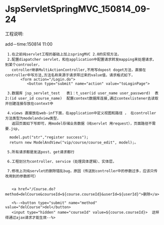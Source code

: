 # JspServletSpringMVC_150814_09-24


工程说明:

add－time:150814 11:00

     1.在之前纯servlet工程的基础上加上springMVC 2.0的实现方法，
     2.配置diapatcher servlet，和在application中配置请求转发mapping来处理请求，到某个controoler，
       cotroller继承MultiActionController,不用写dopost doget方法，直接在controller中写方法,方法名称来源于请求带过来的value值，请求格式如下，
           <form action="/Login.do">
              <button type="submit" name="action" value="toLoginPage">

     3.数据库 jsp_servlet_test   表1：t_user(id user_name user_password)  表2:(id user_id course_name)  配置context数据库连接,通过contexlistener去读取并创建连接存放在context中

     4.views 直接放在web-inf下面，在application中定义视图和路径 ， 在controller方法类型为modelandview类型，
       返回页面如下写即可，用model存储业务数据（纯servlet 用request），页面路径不需要.jsp,
     
      model.put("str","register success");
      return new ModelAndView("vip/course/course_edit", model);。

     5.所有请求都是发送post、get请求都行
     
     6.工程划分为controller、service（处理具体逻辑）、实体层，
             
     7.修改上次纯servlet的删除错乱bug，原因（传送到controller中的参数过多，应该只传改用到的参数即可）


       <a href="/Course.do?method=delCourse&courseId=${course.courseId}&userId=${userId}">删除</a>

       <%--<button type="submit" name="method" value="delCourse">del</button>
       <input type="hidden" name="courseId" value=${course.courseId}>  这样得通过ajax请求才能生效--%> 
